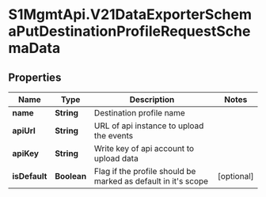 # S1MgmtApi.V21DataExporterSchemaPutDestinationProfileRequestSchemaData

## Properties
Name | Type | Description | Notes
------------ | ------------- | ------------- | -------------
**name** | **String** | Destination profile name | 
**apiUrl** | **String** | URL of api instance to upload the events | 
**apiKey** | **String** | Write key of api account to upload data | 
**isDefault** | **Boolean** | Flag if the profile should be marked as default in it's scope | [optional] 


